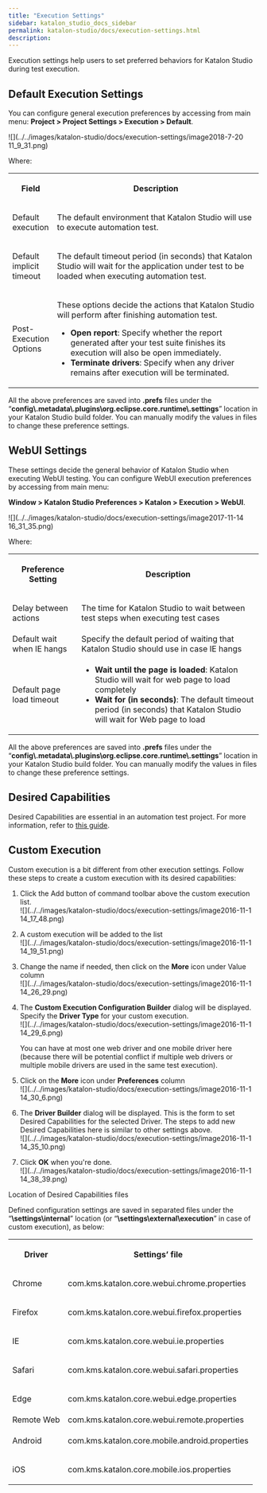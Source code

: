 ```yaml
---
title: "Execution Settings" 
sidebar: katalon_studio_docs_sidebar
permalink: katalon-studio/docs/execution-settings.html 
description: 
---
```

Execution settings help users to set preferred behaviors for Katalon Studio during test execution. 

Default Execution Settings
--------------------------

You can configure general execution preferences by accessing from main menu: **Project > Project Settings > Execution > Default**.

![](../../images/katalon-studio/docs/execution-settings/image2018-7-20 11_9_31.png)

Where:

<table class="relative-table wrapped confluenceTable" style="width: 100.0%;"><colgroup><col style="width: 13.9888%;"><col style="width: 86.0112%;"></colgroup><tbody><tr class="xtr-0"><th class="xtd-0-0 confluenceTh"><p>Field</p></th><th class="xtd-0-1 confluenceTh"><p><strong>Description</strong></p></th></tr><tr class="xtr-1"><td class="xtd-1-0 confluenceTd"><p>Default execution</p></td><td class="xtd-1-1 confluenceTd"><p>The default environment that Katalon Studio will use to execute automation test.</p></td></tr><tr class="xtr-2"><td class="xtd-2-0 confluenceTd"><p>Default implicit timeout</p></td><td class="xtd-2-1 confluenceTd"><p>The default timeout period (in seconds) that Katalon Studio will wait for the application under test to be loaded when executing automation test.</p></td></tr><tr class="xtr-3"><td class="xtd-3-0 confluenceTd"><p>Post-Execution Options</p></td><td class="xtd-3-1 confluenceTd"><p>These options decide the actions that Katalon Studio will perform after finishing automation test.</p><ul><li><strong>Open report</strong>: Specify whether the report generated after your test suite finishes its execution will also be open immediately.</li><li><strong>Terminate drivers</strong>: Specify when any driver remains after execution will be terminated.</li></ul></td></tr></tbody></table>

All the above preferences are saved into **.prefs** files under the “**config\\.metadata\\.plugins\\org.eclipse.core.runtime\\.settings**” location in your Katalon Studio build folder. You can manually modify the values in files to change these preference settings.

WebUI Settings
--------------

These settings decide the general behavior of Katalon Studio when executing WebUI testing. You can configure WebUI execution preferences by accessing from main menu: 

**Window > Katalon Studio Preferences > Katalon > Execution > WebUI**.

![](../../images/katalon-studio/docs/execution-settings/image2017-11-14 16_31_35.png)

Where:

<table class="wrapped confluenceTable"><colgroup><col><col></colgroup><tbody><tr class="xtr-0"><th class="xtd-0-0 confluenceTh"><p><strong>Preference Setting</strong></p></th><th class="xtd-0-1 confluenceTh"><p><strong>Description</strong></p></th></tr><tr class="xtr-1"><td class="xtd-1-0 confluenceTd"><p>Delay between actions</p></td><td class="xtd-1-1 confluenceTd"><p>The time for Katalon Studio to wait between test steps when executing test cases</p></td></tr><tr class="xtr-2"><td class="xtd-2-0 confluenceTd" colspan="1">Default wait when IE hangs</td><td class="xtd-2-1 confluenceTd" colspan="1">Specify the default period of waiting that Katalon Studio should use in case IE hangs</td></tr><tr class="xtr-3"><td class="xtd-3-0 confluenceTd" colspan="1">Default page load timeout</td><td class="xtd-3-1 confluenceTd" colspan="1"><ul><li><strong>Wait until the page is loaded</strong>: Katalon Studio will wait for web page to load completely</li><li><strong>Wait for (in seconds)</strong>: The default timeout period (in seconds) that Katalon Studio will wait for Web page to load</li></ul></td></tr></tbody></table>

All the above preferences are saved into **.prefs** files under the “**config\\.metadata\\.plugins\\org.eclipse.core.runtime\\.settings**” location in your Katalon Studio build folder. You can manually modify the values in files to change these preference settings.

  
Desired Capabilities 
------------------------

Desired Capabilities are essential in an automation test project. For more information, refer to [this guide](https://docs.katalon.com/x/ywbR). 

Custom Execution
----------------

Custom execution is a bit different from other execution settings. Follow these steps to create a custom execution with its desired capabilities:

1.  Click the Add button of command toolbar above the custom execution list.  
    ![](../../images/katalon-studio/docs/execution-settings/image2016-11-1 14_17_48.png)
2.  A custom execution will be added to the list  
    ![](../../images/katalon-studio/docs/execution-settings/image2016-11-1 14_19_51.png)
3.  Change the name if needed, then click on the **More** icon under Value column  
    ![](../../images/katalon-studio/docs/execution-settings/image2016-11-1 14_26_29.png)
4.  The **Custom Execution Configuration Builder** dialog will be displayed. Specify the **Driver Type** for your custom execution.   
    ![](../../images/katalon-studio/docs/execution-settings/image2016-11-1 14_29_6.png)
    
    You can have at most one web driver and one mobile driver here (because there will be potential conflict if multiple web drivers or multiple mobile drivers are used in the same test execution).
    
5.  Click on the **More** icon under **Preferences** column  
    ![](../../images/katalon-studio/docs/execution-settings/image2016-11-1 14_30_6.png)
6.  The **Driver Builder** dialog will be displayed. This is the form to set Desired Capabilities for the selected Driver. The steps to add new Desired Capabilities here is similar to other settings above.  
    ![](../../images/katalon-studio/docs/execution-settings/image2016-11-1 14_35_10.png)
7.  Click **OK** when you're done.  
    ![](../../images/katalon-studio/docs/execution-settings/image2016-11-1 14_38_39.png)

Location of Desired Capabilities files

Defined configuration settings are saved in separated files under the “**<your test project location>\\settings\\internal**” location (or “**<your test project location>\\settings\\external\\execution**” in case of custom execution), as below:

<table class="wrapped confluenceTable"><colgroup><col><col></colgroup><tbody><tr class="xtr-0"><th class="xtd-0-0 confluenceTh"><p><strong>Driver</strong></p></th><th class="xtd-0-1 confluenceTh"><p><strong>Settings’ file</strong></p></th></tr><tr class="xtr-1"><td class="xtd-1-0 confluenceTd"><p>Chrome</p></td><td class="xtd-1-1 confluenceTd"><p>com.kms.katalon.core.webui.chrome.properties</p></td></tr><tr class="xtr-2"><td class="xtd-2-0 confluenceTd"><p>Firefox</p></td><td class="xtd-2-1 confluenceTd"><p>com.kms.katalon.core.webui.firefox.properties</p></td></tr><tr class="xtr-3"><td class="xtd-3-0 confluenceTd"><p>IE</p></td><td class="xtd-3-1 confluenceTd"><p>com.kms.katalon.core.webui.ie.properties</p></td></tr><tr class="xtr-4"><td class="xtd-4-0 confluenceTd"><p>Safari</p></td><td class="xtd-4-1 confluenceTd"><p>com.kms.katalon.core.webui.safari.properties</p></td></tr><tr class="xtr-5"><td class="xtd-5-0 confluenceTd"><p>Edge</p></td><td class="xtd-5-1 confluenceTd"><p>com.kms.katalon.core.webui.edge.properties</p></td></tr><tr class="xtr-6"><td class="xtd-6-0 confluenceTd" colspan="1">Remote Web</td><td class="xtd-6-1 confluenceTd" colspan="1">com.kms.katalon.core.webui.remote.properties</td></tr><tr class="xtr-7"><td class="xtd-7-0 confluenceTd" colspan="1"><p>Android</p></td><td class="xtd-7-1 confluenceTd" colspan="1"><p>com.kms.katalon.core.mobile.android.properties</p></td></tr><tr class="xtr-8"><td class="xtd-8-0 confluenceTd" colspan="1"><p>iOS</p></td><td class="xtd-8-1 confluenceTd" colspan="1"><p>com.kms.katalon.core.mobile.ios.properties</p></td></tr></tbody></table>